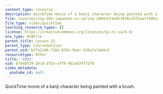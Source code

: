 ```yaml
---
content_type: resource
description: QuickTime movie of a kanji character being painted with a brush.
file: /courses/21g-504-japanese-iv-spring-2009/bf4a053926cd3f2aaff99b1a479ff2f6_1912.mov
file_type: video/quicktime
learning_resource_types: []
license: https://creativecommons.org/licenses/by-nc-sa/4.0/
ocw_type: OCWFile
parent_title: Lesson 21
parent_type: CourseSection
parent_uid: bffa1146-720a-039c-9aec-636a7a7ab4cd
resourcetype: Other
title: '1912'
uid: bf4a0539-26cd-3f2a-aff9-9b1a479ff2f6
video_metadata:
  youtube_id: null
---
```

QuickTime movie of a kanji character being painted with a brush.